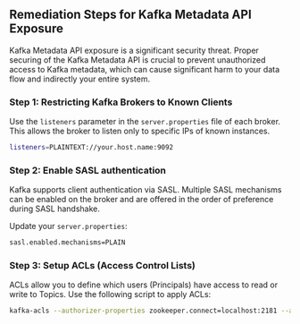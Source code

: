 

## Remediation Steps for Kafka Metadata API Exposure
Kafka Metadata API exposure is a significant security threat. Proper securing of the Kafka Metadata API is crucial to prevent unauthorized access to Kafka metadata, which can cause significant harm to your data flow and indirectly your entire system.

### Step 1: Restricting Kafka Brokers to Known Clients

Use the `listeners` parameter in the `server.properties` file of each broker. This allows the broker to listen only to specific IPs of known instances.

```bash
listeners=PLAINTEXT://your.host.name:9092
```

### Step 2: Enable SASL authentication

Kafka supports client authentication via SASL. Multiple SASL mechanisms can be enabled on the broker and are offered in the order of preference during SASL handshake. 

Update your `server.properties`:

```bash
sasl.enabled.mechanisms=PLAIN
```

### Step 3: Setup ACLs (Access Control Lists)

ACLs allow you to define which users (Principals) have access to read or write to Topics. Use the following script to apply ACLs:

```bash
kafka-acls --authorizer-properties zookeeper.connect=localhost:2181 --add --allow-principal User:Bob --topic topicA
```
